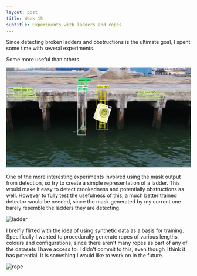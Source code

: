 ```yaml
---
layout: post
title: Week 15
subtitle: Experiments with ladders and ropes
---
```


Since detecting broken ladders and obstructions is the ultimate goal, I spent some time with several experiments.

Some more useful than others.

![wash](/img/wash.jpg)

One of the more interesting experiments involved using the mask output from detection, so try to create a simple representation of a ladder. This would make it easy to detect crookedness and potentially obstructions as well. However to fully test the usefulness of this, a much better trained detector would be needed, since the mask generated by my current one barely resemble the ladders they are detecting. 

![ladder](/img/ladder.jpg)

I breifly flirted with the idea of using synthetic data as a basis for training. Specifically I wanted to procedurally generate ropes of various lengths, colours and configurations, since there aren't many ropes as part of any of the datasets I have access to. I didn't commit to this, even though I think it has potential. It is something I would like to work on in the future.

![rope](/img/rope.jpg)
